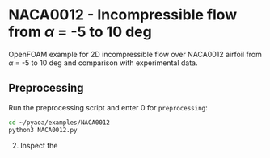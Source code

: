 # NACA0012 - Incompressible flow from $\alpha$ = -5 to 10 deg

OpenFOAM example for 2D incompressible flow over NACA0012 airfoil from $\alpha$ = -5 to 10 deg and comparison
with experimental data.

## Preprocessing

Run the preprocessing script and enter 0 for `preprocessing`:

```sh
cd ~/pyaoa/examples/NACA0012
python3 NACA0012.py
```
2. Inspect the 
